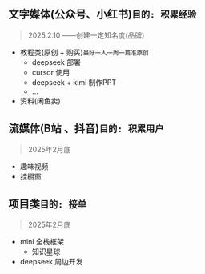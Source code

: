 ## 文字媒体(公众号、小红书)`目的: 积累经验`

  > 2025.2.10 ——创建一定知名度(品牌)

  - 教程类(原创 + 购买)`最好一人一周一篇准原创`
      - deepseek 部署
      - cursor 使用
      - deepseek + kimi 制作PPT
      - ...
  - 资料(闲鱼卖)

## 流媒体(B站 、抖音)`目的: 积累用户`

  > 2025年2月底 

  - 趣味视频
  - 挂橱窗

## 项目类`目的: 接单`

  > 2025年2月底 

  - mini 全栈框架
      - 知识星球
  - deepseek 周边开发